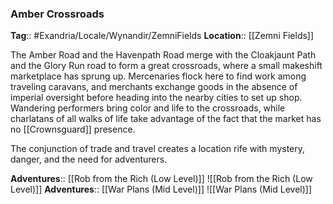 ### Amber Crossroads
**Tag**:: #Exandria/Locale/Wynandir/ZemniFields
**Location**:: [[Zemni Fields]]

The Amber Road and the Havenpath Road merge with the Cloakjaunt Path and the Glory Run road to form a great crossroads, where a small makeshift marketplace has sprung up. Mercenaries flock here to find work among traveling caravans, and merchants exchange goods in the absence of imperial oversight before heading into the nearby cities to set up shop. Wandering performers bring color and life to the crossroads, while charlatans of all walks of life take advantage of the fact that the market has no [[Crownsguard]] presence.

The conjunction of trade and travel creates a location rife with mystery, danger, and the need for adventurers.

**Adventures**:: [[Rob from the Rich (Low Level)]]
![[Rob from the Rich (Low Level)]]
**Adventures**:: [[War Plans (Mid Level)]]
![[War Plans (Mid Level)]]